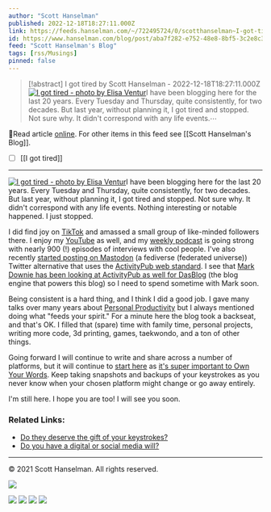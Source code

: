 ```yaml
---
author: "Scott Hanselman"
published: 2022-12-18T18:27:11.000Z
link: https://feeds.hanselman.com/~/722495724/0/scotthanselman~I-got-tired
id: https://www.hanselman.com/blog/post/aba7f282-e752-48e8-8bf5-3c2e8c33c0e6
feed: "Scott Hanselman's Blog"
tags: [rss/Musings]
pinned: false
---
```

> [!abstract] I got tired by Scott Hanselman - 2022-12-18T18:27:11.000Z
> [![I got tired - photo by Elisa Ventur](https://www.hanselman.com/blog/content/binary/Windows-Live-Writer/I-got-tired-and-I-took-a-break_C67F/tired_299ef159-a454-413b-8654-3ec136cf9f79.jpg "I got tired - photo by Elisa Ventur")](https://unsplash.com/photos/bmJAXAz6ads)I have been blogging here for the last 20 years. Every Tuesday and Thursday, quite consistently, for two decades. But last year, without planning it, I got tired and stopped. Not sure why. It didn't correspond with any life events.⋯

🔗Read article [online](https://feeds.hanselman.com/~/722495724/0/scotthanselman~I-got-tired). For other items in this feed see [[Scott Hanselman's Blog]].

- [ ] [[I got tired]]
- - -
[![I got tired - photo by Elisa Ventur](https://www.hanselman.com/blog/content/binary/Windows-Live-Writer/I-got-tired-and-I-took-a-break_C67F/tired_299ef159-a454-413b-8654-3ec136cf9f79.jpg "I got tired - photo by Elisa Ventur")](https://feeds.hanselman.com/~/t/0/0/scotthanselman/~https://unsplash.com/photos/bmJAXAz6ads)I have been blogging here for the last 20 years. Every Tuesday and Thursday, quite consistently, for two decades. But last year, without planning it, I got tired and stopped. Not sure why. It didn't correspond with any life events. Nothing interesting or notable happened. I just stopped.

I did find joy on [TikTok](https://feeds.hanselman.com/~/t/0/0/scotthanselman/~https://www.tiktok.com/@shanselman) and amassed a small group of like-minded followers there. I enjoy my [YouTube](https://feeds.hanselman.com/~/t/0/0/scotthanselman/~https://www.youtube.com/shanselman) as well, and my [weekly podcast](https://feeds.hanselman.com/~/t/0/0/scotthanselman/~https://www.hanselminutes.com/episodes) is going strong with nearly 900 (!) episodes of interviews with cool people. I've also recently [started posting on Mastodon](https://feeds.hanselman.com/~/t/0/0/scotthanselman/~https://hachyderm.io/@shanselman) (a fediverse (federated universe)) Twitter alternative that uses the [ActivityPub web standard](https://feeds.hanselman.com/~/t/0/0/scotthanselman/~https://activitypub.rocks/). I see that [Mark Downie has been looking at ActivityPub as well for DasBlog](https://feeds.hanselman.com/~/t/0/0/scotthanselman/~https://github.com/poppastring/dasblog-core/issues/647) (the blog engine that powers this blog) so I need to spend sometime with Mark soon.

Being consistent is a hard thing, and I think I did a good job. I gave many talks over many years about [Personal Productivity](https://feeds.hanselman.com/~/t/0/0/scotthanselman/~https://www.hanselman.com/blog/scott-hanselmans-complete-list-of-productivity-tips) but I always mentioned doing what "feeds your spirit." For a minute here the blog took a backseat, and that's OK. I filled that (spare) time with family time, personal projects, writing more code, 3d printing, games, taekwondo, and a ton of other things.

Going forward I will continue to write and share across a number of platforms, but it will continue to [start here](https://feeds.hanselman.com/~/t/0/0/scotthanselman/~https://www.hanselman.com/blog/your-blog-is-the-engine-of-community) as [it's super important to Own Your Words](https://feeds.hanselman.com/~/t/0/0/scotthanselman/~https://www.hanselman.com/blog/your-words-are-wasted). Keep taking snapshots and backups of your keystrokes as you never know when your chosen platform might change or go away entirely.

I'm still here. I hope you are too! I will see you soon.

### Related Links:

- [Do they deserve the gift of your keystrokes?](https://feeds.hanselman.com/~/t/0/0/scotthanselman/~https://www.hanselman.com/blog/do-they-deserve-the-gift-of-your-keystrokes)
- [Do you have a digital or social media will?](https://feeds.hanselman.com/~/t/0/0/scotthanselman/~https://www.hanselman.com/blog/do-you-have-a-digital-or-social-media-will-who-will-maintain-your-life-online-when-youre-dead)

  

---

© 2021 Scott Hanselman. All rights reserved.  

![](https://feeds.hanselman.com/~/i/722495724/0/scotthanselman)

[![](https://assets.feedblitz.com/i/fblike20.png)](https://feeds.hanselman.com/_/28/722495724/scotthanselman "Like on Facebook") [![](https://assets.feedblitz.com/i/x.png)](https://feeds.hanselman.com/_/24/722495724/scotthanselman "Post to X.com") [![](https://assets.feedblitz.com/i/email20.png)](https://feeds.hanselman.com/_/19/722495724/scotthanselman "Subscribe by email") [![](https://assets.feedblitz.com/i/rss20.png)](https://feeds.hanselman.com/_/20/722495724/scotthanselman "Subscribe by RSS")
